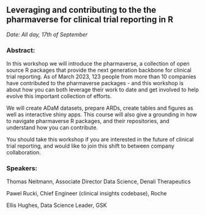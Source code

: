## Leveraging and contributing to the the pharmaverse for clinical trial reporting in R

*Date: All day, 17th of September*

### Abstract:

In this workshop we will introduce the pharmaverse, a collection of open source R packages that provide 
the next generation backbone for clinical trial reporting. As of March 2023, 123 people from more than 
10 companies have contributed to the pharmaverse packages - and this workshop is about how you can both 
leverage their work to date and get involved to help evolve this important collection of efforts.

We will create ADaM datasets, prepare ARDs, create tables and figures as well as interactive shiny apps. This course 
will also give a grounding in how to navigate pharmaverse R packages, and their repositories, and 
understand how you can contribute.

You should take this workshop if you are interested in the future of clinical trial reporting, and 
would like to join this shift to between company collaboration.

### Speakers:

Thomas Neitmann, Associate Director Data Science, Denali Therapeutics

Pawel Rucki, Chief Engineer (clinical insights codebase), Roche

Ellis Hughes, Data Science Leader, GSK

